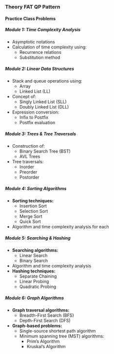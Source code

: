 ### **Theory FAT QP Pattern**
#### **Practice Class Problems**

##### **Module 1: Time Complexity Analysis**
- Asymptotic notations
- Calculation of time complexity using:
  - Recurrence relations
  - Substitution method

##### **Module 2: Linear Data Structures**
- Stack and queue operations using:
  - Array
  - Linked List (LL)
- Concept of:
  - Singly Linked List (SLL)
  - Doubly Linked List (DLL)
- Expression conversion:
  - Infix to Postfix
  - Postfix evaluation

##### **Module 3: Trees & Tree Traversals**
- Construction of:
  - Binary Search Tree (BST)
  - AVL Trees
- Tree traversals:
  - Inorder
  - Preorder
  - Postorder

##### **Module 4: Sorting Algorithms**
- **Sorting techniques:**  
  - Insertion Sort  
  - Selection Sort  
  - Merge Sort  
  - Quick Sort  
- Algorithm and time complexity analysis for each

##### **Module 5: Searching & Hashing**
- **Searching algorithms:**  
  - Linear Search  
  - Binary Search  
- Algorithm and time complexity analysis
- **Hashing techniques:**  
  - Separate Chaining  
  - Linear Probing  
  - Quadratic Probing

##### **Module 6: Graph Algorithms**
- **Graph traversal algorithms:**  
  - Breadth-First Search (BFS)  
  - Depth-First Search (DFS)  
- **Graph-based problems:**  
  - Single-source shortest path algorithm  
  - Minimum spanning tree (MST) algorithms:  
    - Prim’s Algorithm  
    - Kruskal’s Algorithm  
